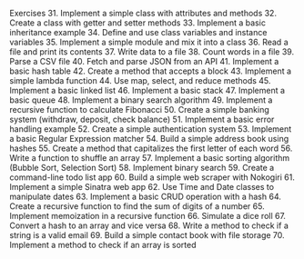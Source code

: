 Exercises
31. Implement a simple class with attributes and methods
32. Create a class with getter and setter methods
33. Implement a basic inheritance example
34. Define and use class variables and instance variables
35. Implement a simple module and mix it into a class
36. Read a file and print its contents
37. Write data to a file
38. Count words in a file
39. Parse a CSV file
40. Fetch and parse JSON from an API
41. Implement a basic hash table
42. Create a method that accepts a block
43. Implement a simple lambda function
44. Use map, select, and reduce methods
45. Implement a basic linked list
46. Implement a basic stack
47. Implement a basic queue
48. Implement a binary search algorithm
49. Implement a recursive function to calculate Fibonacci
50. Create a simple banking system (withdraw, deposit, check balance)
51. Implement a basic error handling example
52. Create a simple authentication system
53. Implement a basic Regular Expression matcher
54. Build a simple address book using hashes
55. Create a method that capitalizes the first letter of each word
56. Write a function to shuffle an array
57. Implement a basic sorting algorithm (Bubble Sort, Selection Sort)
58. Implement binary search
59. Create a command-line todo list app
60. Build a simple web scraper with Nokogiri
61. Implement a simple Sinatra web app
62. Use Time and Date classes to manipulate dates
63. Implement a basic CRUD operation with a hash
64. Create a recursive function to find the sum of digits of a number
65. Implement memoization in a recursive function
66. Simulate a dice roll
67. Convert a hash to an array and vice versa
68. Write a method to check if a string is a valid email
69. Build a simple contact book with file storage
70. Implement a method to check if an array is sorted
